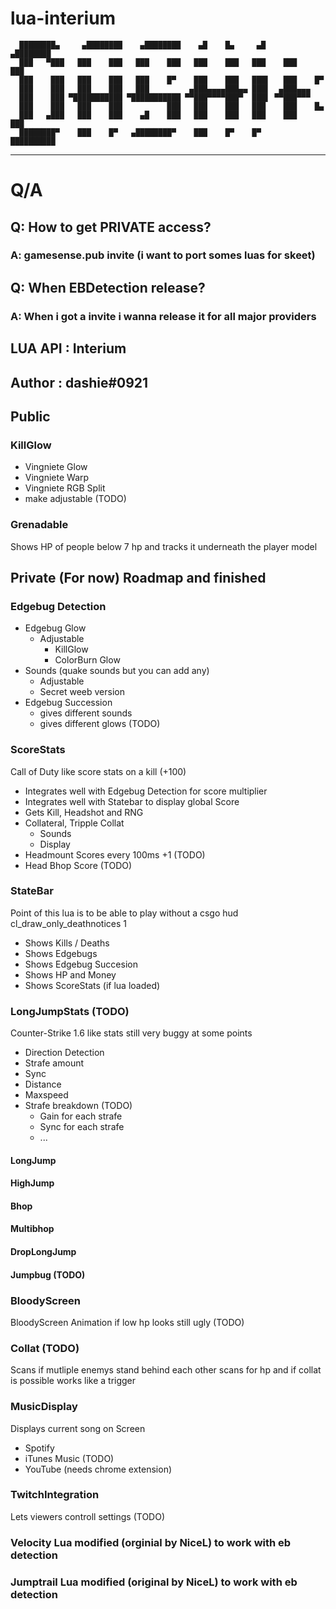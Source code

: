 # lua-interium
 
      ████████▄     ▄████████    ▄████████    ▄█    █▄     ▄█     ▄████████  
      ███   ▀███   ███    ███   ███    ███   ███    ███   ███    ███    ███  
      ███    ███   ███    ███   ███    █▀    ███    ███   ███▌   ███    █▀  
      ███    ███   ███    ███   ███         ▄███▄▄▄▄███▄▄ ███▌  ▄███▄▄▄  
      ███    ███ ▀███████████ ▀███████████ ▀▀███▀▀▀▀███▀  ███▌ ▀▀███▀▀▀  
      ███    ███   ███    ███          ███   ███    ███   ███    ███    █▄  
      ███   ▄███   ███    ███    ▄█    ███   ███    ███   ███    ███    ███  
      ████████▀    ███    █▀   ▄████████▀    ███    █▀    █▀     ██████████  

---------------------------------------------------------------------

# Q/A
## Q: How to get PRIVATE access?
### A: gamesense.pub invite (i want to port somes luas for skeet)
## Q: When EBDetection release?
### A: When i got a invite i wanna release it for all major providers

## LUA API : Interium
## Author  : dashie#0921

## Public

### KillGlow

- Vingniete Glow
- Vingniete Warp
- Vingniete RGB Split
- make adjustable (TODO)

### Grenadable

Shows HP of people below 7 hp 
and tracks it underneath the player model

## Private (For now) Roadmap and finished

### Edgebug Detection

- Edgebug Glow
  - Adjustable
    - KillGlow
    - ColorBurn Glow
- Sounds (quake sounds but you can add any)
  - Adjustable
  - Secret weeb version
- Edgebug Succession
  - gives different sounds
  - gives different glows (TODO)

### ScoreStats

Call of Duty like score stats on a kill (+100) 

- Integrates well with Edgebug Detection for score multiplier
- Integrates well with Statebar to display global Score
- Gets Kill, Headshot and RNG
- Collateral, Tripple Collat
  - Sounds
  - Display
- Headmount Scores every 100ms +1 (TODO)
- Head Bhop Score (TODO)

### StateBar

Point of this lua is to be able to play without 
a csgo hud cl_draw_only_deathnotices 1 

- Shows Kills / Deaths
- Shows Edgebugs
- Shows Edgebug Succesion
- Shows HP and Money
- Shows ScoreStats (if lua loaded)

### LongJumpStats (TODO)

Counter-Strike 1.6 like stats 
still very buggy at some points

- Direction Detection
- Strafe amount
- Sync
- Distance
- Maxspeed
- Strafe breakdown (TODO)
  - Gain for each strafe
  - Sync for each strafe
  - ...

#### LongJump

#### HighJump

#### Bhop

#### Multibhop

#### DropLongJump

#### Jumpbug (TODO)

### BloodyScreen

BloodyScreen Animation if low hp
looks still ugly (TODO)

### Collat (TODO)

Scans if mutliple enemys stand behind each other 
scans for hp and if collat is possible 
works like a trigger 

### MusicDisplay

Displays current song on Screen

- Spotify
- iTunes Music (TODO)
- YouTube (needs chrome extension)

### TwitchIntegration

Lets viewers controll settings (TODO)

### Velocity Lua modified (orginial by NiceL) to work with eb detection

### Jumptrail Lua modified (original by NiceL) to work with eb detection 
